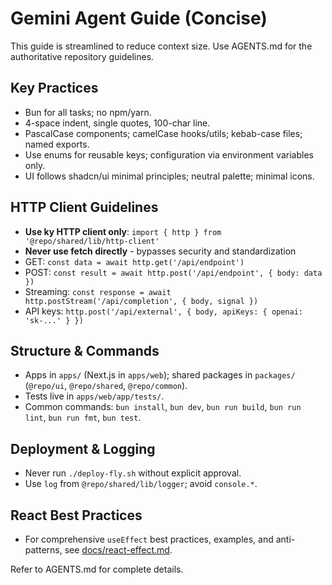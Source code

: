 # Gemini Agent Guide (Concise)

This guide is streamlined to reduce context size. Use AGENTS.md for the authoritative repository guidelines.

## Key Practices

- Bun for all tasks; no npm/yarn.
- 4-space indent, single quotes, 100-char line.
- PascalCase components; camelCase hooks/utils; kebab-case files; named exports.
- Use enums for reusable keys; configuration via environment variables only.
- UI follows shadcn/ui minimal principles; neutral palette; minimal icons.

## HTTP Client Guidelines

- **Use ky HTTP client only**: `import { http } from '@repo/shared/lib/http-client'`
- **Never use fetch directly** - bypasses security and standardization
- GET: `const data = await http.get('/api/endpoint')`
- POST: `const result = await http.post('/api/endpoint', { body: data })`
- Streaming: `const response = await http.postStream('/api/completion', { body, signal })`
- API keys: `http.post('/api/external', { body, apiKeys: { openai: 'sk-...' } })`

## Structure & Commands

- Apps in `apps/` (Next.js in `apps/web`); shared packages in `packages/` (`@repo/ui`, `@repo/shared`, `@repo/common`).
- Tests live in `apps/web/app/tests/`.
- Common commands: `bun install`, `bun dev`, `bun run build`, `bun run lint`, `bun run fmt`, `bun test`.

## Deployment & Logging

- Never run `./deploy-fly.sh` without explicit approval.
- Use `log` from `@repo/shared/lib/logger`; avoid `console.*`.

## React Best Practices

- For comprehensive `useEffect` best practices, examples, and anti-patterns, see [docs/react-effect.md](./docs/react-effect.md).

Refer to AGENTS.md for complete details.

